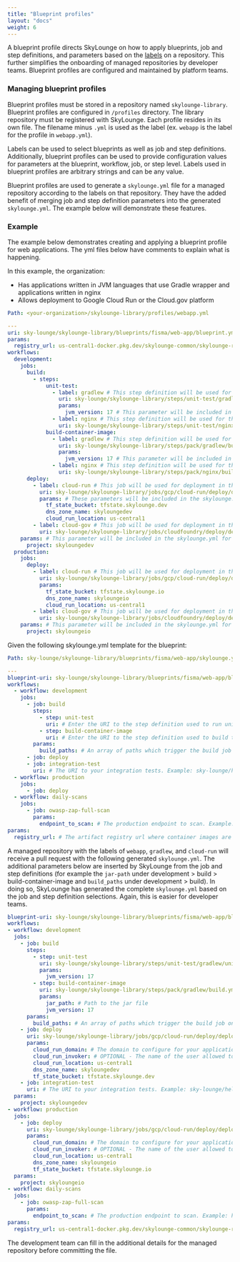 ```yaml
---
title: "Blueprint profiles"
layout: "docs"
weight: 6
---
```


A blueprint profile directs SkyLounge on how to apply blueprints, job and step definitions, and parameters based on the [labels](https://docs.github.com/en/issues/using-labels-and-milestones-to-track-work/managing-labels) on a repository. This further simplifies the onboarding of managed repositories by developer teams. Blueprint profiles are configured and maintained by platform teams. 

### Managing blueprint profiles

Blueprint profiles must be stored in a repository named `skylounge-library`. Blueprint profiles are configured in `/profiles` directory. The library repository must be registered with SkyLounge. Each profile resides in its own file. The filename minus `.yml` is used as the label (ex. `webapp` is the label for the profile in `webapp.yml`).

Labels can be used to select blueprints as well as job and step definitions. Additionally, blueprint profiles can be used to provide configuration values for parameters at the blueprint, workflow, job, or step level. Labels used in blueprint profiles are arbitrary strings and can be any value.

Blueprint profiles are used to generate a `skylounge.yml` file for a managed repository according to the labels on that repository. They have the added benefit of merging job and step definition parameters into the generated `skylounge.yml`. The example below will demonstrate these features.

### Example

The example below demonstrates creating and applying a blueprint profile for web applications. The yml files below have comments to explain what is happening. 

In this example, the organization:

* Has applications written in JVM languages that use Gradle wrapper and applications written in nginx
* Allows deployment to Google Cloud Run or the Cloud.gov platform

```yaml
Path: <your-organization>/skylounge-library/profiles/webapp.yml

---
uri: sky-lounge/skylounge-library/blueprints/fisma/web-app/blueprint.yml # This is the blueprint uri
params:
  registry_url: us-central1-docker.pkg.dev/skylounge-common/skylounge-registry # This parameter will be set at the blueprint level in generated skylounge.yml files. 
workflows:
  development:
    jobs:
      build:
        - steps:
            unit-test:
              - label: gradlew # This step definition will be used for the unit-test step in the build job of the development workflow when the repository has the `gradlew` label.
                uri: sky-lounge/skylounge-library/steps/unit-test/gradlew/unit-test.yml
                params:
                  jvm_version: 17 # This parameter will be included in the skylounge.yml for the step.
              - label: nginx # This step definition will be used for the unit-test step in the build job of the development workflow when the repository has the `nginx` label.
                uri: sky-lounge/skylounge-library/steps/unit-test/nginx/unit-test.yml
            build-container-image:
              - label: gradlew # This step definition will be used for the build-container-image step in the build job of the development workflow when the repository has the `gradlew` label.
                uri: sky-lounge/skylounge-library/steps/pack/gradlew/build.yml
                params:
                  jvm_version: 17 # This parameter will be included in the skylounge.yml for the step.
              - label: nginx # This step definition will be used for the build-container-image step in the build job of the development workflow when the repository has the `nginx` label.
                uri: sky-lounge/skylounge-library/steps/pack/nginx/build.yml
      deploy:
        - label: cloud-run # This job will be used for deployment in the development workflow when the repository has the `cloud-run` label.
          uri: sky-lounge/skylounge-library/jobs/gcp/cloud-run/deploy/deploy.yml
          params: # These parameters will be included in the skylounge.yml for the deploy job.
            tf_state_bucket: tfstate.skylounge.dev
            dns_zone_name: skyloungedev
            cloud_run_location: us-central1
        - label: cloud-gov # This job will be used for deployment in the development workflow when the repository has the `cloud-gov` label.
          uri: sky-lounge/skylounge-library/jobs/cloudfoundry/deploy/deploy.yml
    params: # This parameter will be included in the skylounge.yml for the development workflow.
      project: skyloungedev
  production:
    jobs:
      deploy:
        - label: cloud-run # This job will be used for deployment in the production workflow when the repository has the `cloud-run` label.
          uri: sky-lounge/skylounge-library/jobs/gcp/cloud-run/deploy/deploy.yml
          params:
            tf_state_bucket: tfstate.skylounge.io
            dns_zone_name: skyloungeio
            cloud_run_location: us-central1
        - label: cloud-gov # This job will be used for deployment in the production workflow when the repository has the `cloud-gov` label.
          uri: sky-lounge/skylounge-library/jobs/cloudfoundry/deploy/deploy.yml
    params: # This parameter will be included in the skylounge.yml for the development workflow.
      project: skyloungeio
```

Given the following skylounge.yml template for the blueprint:

```yaml
Path: sky-lounge/skylounge-library/blueprints/fisma/web-app/skylounge.yml

---
blueprint-uri: sky-lounge/skylounge-library/blueprints/fisma/web-app/blueprint.yml
workflows:
  - workflow: development
    jobs:
      - job: build
        steps:
          - step: unit-test
            uri: # Enter the URI to the step definition used to run unit tests for your application. Example: sky-lounge/public-skylounge-library/steps/unit-test/java/gradlew/unit-test.yml
          - step: build-container-image
            uri: # Enter the URI to the step definition used to build the container image for your application. Example: sky-lounge/public-skylounge-library/steps/build/pack/java/gradlew/build.yml
        params:
          build_paths: # An array of paths which trigger the build job on change. Example: [\"src/**\", \"build.gradle\", \"service.yaml\"]
      - job: deploy
      - job: integration-test
        uri: # The URI to your integration tests. Example: sky-lounge/hello-app/skylounge/integration-test.yml
  - workflow: production
    jobs:
      - job: deploy
  - workflow: daily-scans
    jobs:
      - job: owasp-zap-full-scan
        params:
          endpoint_to_scan: # The production endpoint to scan. Example: https://dashboard.skylounge.io
params:
  registry_url: # The artifact registry url where container images are stored. Example: us-central1-docker.pkg.dev/skylounge-common/skylounge-registry
```

A managed repository with the labels of `webapp`, `gradlew`, and `cloud-run` will receive a pull request with the following generated `skylounge.yml`. The additional parameters below are inserted by SkyLounge from the job and step definitions (for example the `jar-path` under development > build > build-container-image and `build_paths` under development > build). In doing so, SkyLounge has generated the complete `skylounge.yml` based on the job and step definition selections. Again, this is easier for developer teams.

```yaml
blueprint-uri: sky-lounge/skylounge-library/blueprints/fisma/web-app/blueprint.yml
workflows:
- workflow: development
  jobs:
    - job: build
      steps:
        - step: unit-test
          uri: sky-lounge/skylounge-library/steps/unit-test/gradlew/unit-test.yml
          params:
            jvm_version: 17
        - step: build-container-image
          uri: sky-lounge/skylounge-library/steps/pack/gradlew/build.yml
          params:
            jar_path: # Path to the jar file
            jvm_version: 17
      params:
        build_paths: # An array of paths which trigger the build job on change. Example: [\"src/**\", \"build.gradle\", \"service.yaml\"]
    - job: deploy
      uri: sky-lounge/skylounge-library/jobs/gcp/cloud-run/deploy/deploy.yml
      params:
        cloud_run_domain: # The domain to configure for your application. Example: dashboard.skylounge.dev
        cloud_run_invoker: # OPTIONAL - The name of the user allowed to invoke your Cloud Run service. For any authenticated Google user, use `allUsers`. For public access, leave it empty. Example: allUsers
        cloud_run_location: us-central1
        dns_zone_name: skyloungedev
        tf_state_bucket: tfstate.skylounge.dev
    - job: integration-test
      uri: # The URI to your integration tests. Example: sky-lounge/hello-app/skylounge/integration-test.yml
  params:
    project: skyloungedev
- workflow: production
  jobs:
    - job: deploy
      uri: sky-lounge/skylounge-library/jobs/gcp/cloud-run/deploy/deploy.yml
      params:
        cloud_run_domain: # The domain to configure for your application. Example: dashboard.skylounge.dev
        cloud_run_invoker: # OPTIONAL - The name of the user allowed to invoke your Cloud Run service. For any authenticated Google user, use `allUsers`. For public access, leave it empty. Example: allUsers
        cloud_run_location: us-central1
        dns_zone_name: skyloungeio
        tf_state_bucket: tfstate.skylounge.io
  params:
    project: skyloungeio
- workflow: daily-scans
  jobs:
    - job: owasp-zap-full-scan
      params:
        endpoint_to_scan: # The production endpoint to scan. Example: https://dashboard.skylounge.io
params:
  registry_url: us-central1-docker.pkg.dev/skylounge-common/skylounge-registry
```

The development team can fill in the additional details for the managed repository before committing the file.

